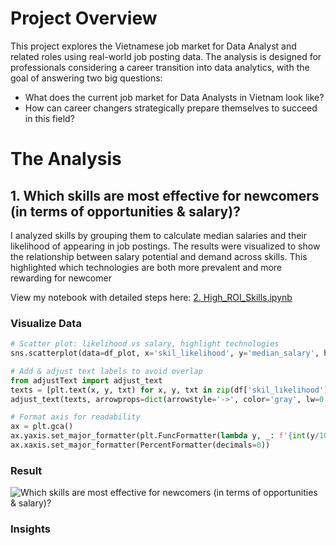 # Project Overview
This project explores the Vietnamese job market for Data Analyst and related roles using real-world job posting data. The analysis is designed for professionals considering a career transition into data analytics, with the goal of answering two big questions:
- What does the current job market for Data Analysts in Vietnam look like?
- How can career changers strategically prepare themselves to succeed in this field?

# The Analysis
## 1. Which skills are most effective for newcomers (in terms of opportunities & salary)?
I analyzed skills by grouping them to calculate median salaries and their likelihood of appearing in job postings. The results were visualized to show the relationship between salary potential and demand across skills. This highlighted which technologies are both more prevalent and more rewarding for newcomer

View my notebook with detailed steps here:
[2. High_ROI_Skills.ipynb](Project\2%20High_ROI_Skills.ipynb)

### Visualize Data
```python
# Scatter plot: likelihood vs salary, highlight technologies
sns.scatterplot(data=df_plot, x='skil_likelihood', y='median_salary', hue='technology')

# Add & adjust text labels to avoid overlap
from adjustText import adjust_text
texts = [plt.text(x, y, txt) for x, y, txt in zip(df['skil_likelihood'], df['median_salary'], df.index)]
adjust_text(texts, arrowprops=dict(arrowstyle='->', color='gray', lw=0.5))

# Format axis for readability
ax = plt.gca()
ax.yaxis.set_major_formatter(plt.FuncFormatter(lambda y, _: f'{int(y/1000)}K'))
ax.xaxis.set_major_formatter(PercentFormatter(decimals=0))
```

### Result
![Which skills are most effective for newcomers (in terms of opportunities & salary)?](Project\images\most_optimal_skills_da.png)

### Insights

